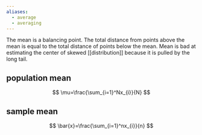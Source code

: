 ```yaml
---
aliases:
  - average
  - averaging
---
```

The mean is a balancing point. The total distance from points above the mean is equal to the total distance of points below the mean. 
Mean is bad at estimating the center of skewed [[distribution]] because it is pulled by the long tail.
## population mean
$$
\mu=\frac{\sum_{i=1}^Nx_{i}}{N}
$$
## sample mean
$$
\bar{x}=\frac{\sum_{i=1}^nx_{i}}{n}
$$
